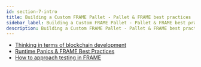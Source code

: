 ```yaml
---
id: section-7-intro
title: Building a Custom FRAME Pallet - Pallet & FRAME best practices
sidebar_label: Building a Custom FRAME Pallet - Pallet & FRAME best practices
description: Building a Custom FRAME Pallet - Pallet & FRAME best practices
---
```


- [Thinking in terms of blockchain development](./blockchain-dev.md)
- [Runtime Panics & FRAME Best Practices](./runtime-panics.md)
- [How to approach testing in FRAME](./how-to-test-frame.md)